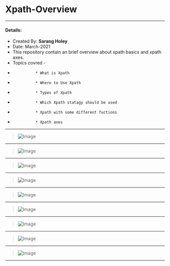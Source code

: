 # Xpath-Overview

---
#### Details: 
* Created By: <b>Sarang Holey</b>
* Date: March-2021
* This repository contain an brief overview about xpath basics and xpath axes.
* Topics covred - 
*               * What is Xpath
*               * Where to Use Xpath
*               * Types of Xpath
*               * Which Xpath statagy should be used
*               * Xpath with some different fuctions
*               * Xpath axes
              
---

>![Image](Xpath_(1).jpg)
---

>![Image](Xpath_(2).jpg)
---

>![Image](Xpath_(3).jpg)
---

>![Image](Xpath_(4).jpg)
---

>![Image](Xpath_(5).jpg)
---

>![Image](Xpath_(6).jpg)
---

>![Image](Xpath_(7).jpg)
---

>![Image](Xpath_(8).jpg)
---

>![Image](Xpath_(9).jpg)
---

